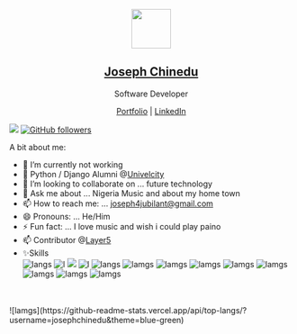 <p align="center">
  <img src="https://avatars.githubusercontent.com/u/47852925?s=460&u=4862d3eda05eeac2668a427e8dd486322e858c55&v=4" width="70" />  
  <h2 align="center"><a href="#">Joseph Chinedu</a></h2>
  <p align="center"> Software Developer</p>
</p>

<p align="center">
  <a href="https://devjoseph.com">Portfolio</a> | <a href="https://www.linkedin.com/in/joseph-chinedu-ba9a19170/">LinkedIn</a>
</p>

![](https://komarev.com/ghpvc/?username=your-github-josephchinedu&color=brightgreen)
[![GitHub followers](https://img.shields.io/github/followers/josephchinedu.svg?style=social&label=Follow&maxAge=2592000)](https://github.com/josephchinedu?tab=followers)


A bit about me:

- 🔭 I’m currently not working
- 🌱 Python / Django Alumni @<a href="https://univelcity.com/">Univelcity</a>
- 👯 I’m looking to collaborate on ... future technology
- 💬 Ask me about ... Nigeria Music and about my home town
- 📫 How to reach me: ...  joseph4jubilant@gmail.com
- 😄 Pronouns: ... He/Him
- ⚡ Fun fact: ... I love music and wish i could play paino
- 📫 Contributor @<a href="https://github.com/layer5io">Layer5</a>
- ✨Skills <br /> ![langs](https://img.shields.io/badge/Python-FFD43B?style=for-the-badge&logo=python&logoColor=darkgreen) ![l](https://img.shields.io/badge/Django-092E20?style=for-the-badge&logo=django&logoColor=green)
![](https://hit.yhype.me/github/profile?user_id=47852925) ![l](https://img.shields.io/badge/HTML5-E34F26?style=for-the-badge&logo=html5&logoColor=white) ![langs](https://img.shields.io/badge/CSS3-1572B6?style=for-the-badge&logo=css3&logoColor=white) ![lamgs](https://img.shields.io/badge/JavaScript-F7DF1E?style=for-the-badge&logo=javascript&logoColor=black) ![lamgs](https://img.shields.io/badge/heroku-092E20?style=for-the-badge&logo=heroku&logoColor=green) ![lamgs](https://img.shields.io/badge/GitHub-100000?style=for-the-badge&logo=github&logoColor=white) ![lamgs](https://img.shields.io/badge/Bootstrap-563D7C?style=for-the-badge&logo=bootstrap&logoColor=white) ![lamgs](https://img.shields.io/badge/MySQL-00000F?style=for-the-badge&logo=mysql&logoColor=white) ![lamgs](https://img.shields.io/badge/PostgreSQL-316192?style=for-the-badge&logo=postgresql&logoColor=white) ![lamgs](https://img.shields.io/badge/SQLite-07405E?style=for-the-badge&logo=sqlite&logoColor=white) ![lamgs](https://img.shields.io/badge/Netlify-00C7B7?style=for-the-badge&logo=netlify&logoColor=white)<br /><br />
<br />
![lamgs](https://github-readme-stats.vercel.app/api/top-langs/?username=josephchinedu&theme=blue-green)

